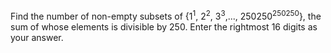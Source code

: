 <p>Find the number of non-empty subsets of {1<sup>1</sup>, 2<sup>2</sup>, 3<sup>3</sup>,..., 250250<sup>250250</sup>}, the sum of whose elements is divisible by 250. Enter the rightmost 16 digits as your answer.</p>
